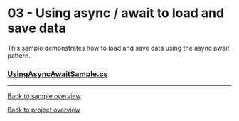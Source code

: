 ﻿# 03 - Using async / await to load and save data 
This sample demonstrates how to load and save data using the async await pattern.

### [UsingAsyncAwaitSample.cs](UsingAsyncAwaitSample.cs)

---
[Back to sample overview](..%2FReadme.md)

[Back to project overview](..%2F..%2FReadme.md)
